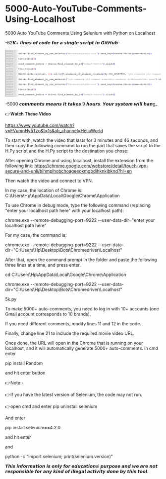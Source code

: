 # 5000-Auto-YouTube-Comments-Using-Localhost
5000 Auto YouTube Comments Using Selenium with Python on Localhost

-62𝙆+ 𝙡𝙞𝙣𝙚𝙨 𝙤𝙛 𝙘𝙤𝙙𝙚 𝙛𝙤𝙧 𝙖 𝙨𝙞𝙣𝙜𝙡𝙚 𝙨𝙘𝙧𝙞𝙥𝙩 𝙞𝙣 𝙂𝙞𝙩𝙃𝙪𝙗-

<img align="center" alt="Infinity" width="800" src="https://raw.githubusercontent.com/yashu1wwww/Sharechat-auto-login-likes-comment/main/ezgif-4-20007a741d.gif" alt="gif">

-5000 𝙘𝙤𝙢𝙢𝙚𝙣𝙩𝙨 𝙢𝙚𝙖𝙣𝙨 𝙞𝙩 𝙩𝙖𝙠𝙚𝙨 9 𝙝𝙤𝙪𝙧𝙨. 𝙔𝙤𝙪𝙧 𝙨𝙮𝙨𝙩𝙚𝙢 𝙬𝙞𝙡𝙡 𝙝𝙖𝙣g_

👉𝐖𝐚𝐭𝐜𝐡 𝐓𝐡𝐞𝐬𝐞 𝐕𝐢𝐝𝐞𝐨

https://www.youtube.com/watch?v=FVumnHy5Tzo&t=1s&ab_channel=HelloWorld

To start with, watch the video that lasts for 3 minutes and 46 seconds, and then copy the following command to run the part that saves the script to the H.Py script and the H.Py script to the destination you chose:

After opening Chrome and using localhost, install the extension from the following link: https://chrome.google.com/webstore/detail/touch-vpn-secure-and-unli/bihmplhobchoageeokmgbdihknkjbknd?hl=en

Then watch the video and connect to VPN.

In my case, the location of Chrome is: C:\Users\Hp\AppData\Local\Google\Chrome\Application

To use Chrome in debug mode, type the following command (replacing "enter your localhost path here" with your localhost path):

chrome.exe --remote-debugging-port=9222 --user-data-dir="enter your localhost path here"

For my case, the command is:

chrome.exe --remote-debugging-port=9222 --user-data-dir="C:\Users\Hp\Desktop\Bots\Chromedriver\Localhost"

After that, open the command prompt in the folder and paste the following three lines at a time, and press enter.

cd C:\Users\Hp\AppData\Local\Google\Chrome\Application

chrome.exe --remote-debugging-port=9222 --user-data-dir="C:\Users\Hp\Desktop\Bots\Chromedriver\Localhost"

5k.py

To make 5000+ auto-comments, you need to log in with 10+ accounts (one Gmail account corresponds to 10 brands).

If you need different comments, modify lines 11 and 12 in the code.

Finally, change line 21 to include the required movie video URL.

Once done, the URL will open in the Chrome that is running on your localhost, and it will automatically generate 5000+ auto-comments.
in cmd enter 

pip install Random

and hit enter button

👉Note:-

👉If you have the latest version of Selenium, the code may not run.

👉open cmd and enter pip uninstall selenium

And enter

pip install selenium==4.2.0

and hit enter

and

python -c "import selenium; print(selenium.version)"

𝙏𝙝𝙞𝙨 𝙞𝙣𝙛𝙤𝙧𝙢𝙖𝙩𝙞𝙤𝙣 𝙞𝙨 𝙤𝙣𝙡𝙮 𝙛𝙤𝙧 𝙚𝙙𝙪𝙘𝙖𝙩𝙞𝙤𝙣al 𝙥𝙪𝙧𝙥𝙤𝙨𝙚 𝙖𝙣𝙙 𝙬𝙚 𝙖𝙧𝙚 𝙣𝙤𝙩 𝙧𝙚𝙨𝙥𝙤𝙣𝙨𝙞𝙗𝙡𝙚 𝙛𝙤𝙧 𝙖𝙣𝙮 𝙠𝙞𝙣𝙙 𝙤𝙛 𝙞𝙡𝙡𝙚𝙜𝙖𝙡 𝙖𝙘𝙩𝙞𝙫𝙞𝙩𝙮 𝙙𝙤𝙣𝙚 𝙗𝙮 𝙩𝙝𝙞𝙨 𝙩𝙤𝙤𝙡.
